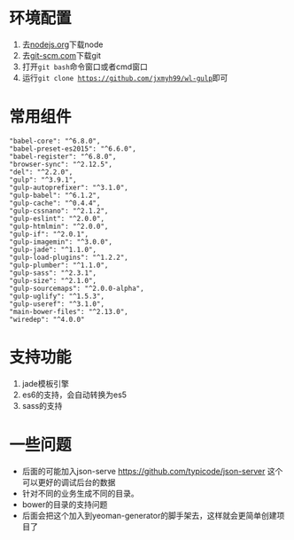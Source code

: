 # 环境配置
1. 去[nodejs.org](https://nodejs.org/en/)下载node
2. 去[git-scm.com](https://git-scm.com/download/)下载git
3. 打开<code>git bash</code>命令窗口或者cmd窗口
4. 运行<code>git clone https://github.com/jxmyh99/wl-gulp</code>即可

# 常用组件
    "babel-core": "^6.8.0",
    "babel-preset-es2015": "^6.6.0",
    "babel-register": "^6.8.0",
    "browser-sync": "^2.12.5",
    "del": "^2.2.0",
    "gulp": "^3.9.1",
    "gulp-autoprefixer": "^3.1.0",
    "gulp-babel": "^6.1.2",
    "gulp-cache": "^0.4.4",
    "gulp-cssnano": "^2.1.2",
    "gulp-eslint": "^2.0.0",
    "gulp-htmlmin": "^2.0.0",
    "gulp-if": "^2.0.1",
    "gulp-imagemin": "^3.0.0",
    "gulp-jade": "^1.1.0",
    "gulp-load-plugins": "^1.2.2",
    "gulp-plumber": "^1.1.0",
    "gulp-sass": "^2.3.1",
    "gulp-size": "^2.1.0",
    "gulp-sourcemaps": "^2.0.0-alpha",
    "gulp-uglify": "^1.5.3",
    "gulp-useref": "^3.1.0",
    "main-bower-files": "^2.13.0",
    "wiredep": "^4.0.0"
# 支持功能
1. jade模板引擎
2. es6的支持，会自动转换为es5
3. sass的支持

# 一些问题
- 后面的可能加入json-serve
    https://github.com/typicode/json-server
    这个可以更好的调试后台的数据
- 针对不同的业务生成不同的目录。
- bower的目录的支持问题
- 后面会把这个加入到yeoman-generator的脚手架去，这样就会更简单创建项目了